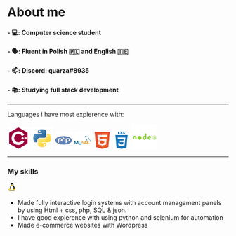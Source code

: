 <h1> About me </h1>

#### - 💻: Computer science student 
#### - 🗣️: Fluent in Polish 🇵🇱 and English 🇮🇪
#### - 📫: Discord: quarza#8935
#### - 📚: Studying full stack development

---

Languages i have most expierence with: 

<div>
<img src="https://github.com/devicons/devicon/blob/master/icons/cplusplus/cplusplus-plain.svg" title="cpp" alt="Cpp" width="50" height="50"/> 
<img src="https://github.com/devicons/devicon/blob/master/icons/python/python-original.svg" title="python" alt="python" width="50" height="50"/>
<img src="https://github.com/devicons/devicon/blob/master/icons/php/php-plain.svg" title="php" alt="php" width="40" height="40"/>
<img src="https://github.com/devicons/devicon/blob/master/icons/mysql/mysql-original-wordmark.svg" title="mysql" alt="mysql" width="40" height="40"/>
<img src="https://github.com/devicons/devicon/blob/master/icons/html5/html5-original.svg" title="html" alt="html" width="40"/> 
<img src="https://github.com/devicons/devicon/blob/master/icons/css3/css3-plain-wordmark.svg"  title="CSS3" alt="CSS" width="40" height="40"/>
<img src="https://github.com/devicons/devicon/blob/master/icons/nodejs/nodejs-plain-wordmark.svg"  title="node" alt="node" width="57" height="57"/>
</div>

---


### My skills
<img src="https://github.com/devicons/devicon/blob/master/icons/linux/linux-original.svg"  title="Linux" alt="Linux" width="20" height="20"/>

  - Made fully interactive login systems with account managament panels by using Html + css, php, SQL & json.
  - I have good expierence with using python and selenium for automation
  - Made e-commerce websites with Wordpress
